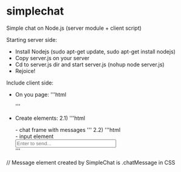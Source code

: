 # simplechat
Simple chat on Node.js (server module + client script)

Starting server side:

- Install Nodejs (sudo apt-get update, sudo apt-get install nodejs)
- Copy server.js on your server
- Cd to server.js dir and start server.js (nohup node server.js)
- Rejoice!

Include client side:

- 	On you page:
	'''html
	<link rel="stylesheet" type="text/css" href="style.css">
	<script src="your/path/to/socket.io.js"></script>
	<script src="https://ajax.googleapis.com/ajax/libs/jquery/1.12.2/jquery.min.js"></script>
	<script src="chat.js"></script>
	'''
	
-  Create elements:
	2.1) '''html
	<div class="chatFrame" id="chatFrame"></div> - chat frame with messages
	'''
	2.2) '''html
	<div class="chatControl" id="chatControl"> - input element
			<div class="inputZone" id="inputZone">
			<span><input type="text" size="30" id="messageText" placeholder="Enter to send..." maxlength="55" onkeypress="sendMessage(event)"></input></span>
			</div>
		</div>
		'''
		
// Message element created by SimpleChat is .chatMessage in CSS 